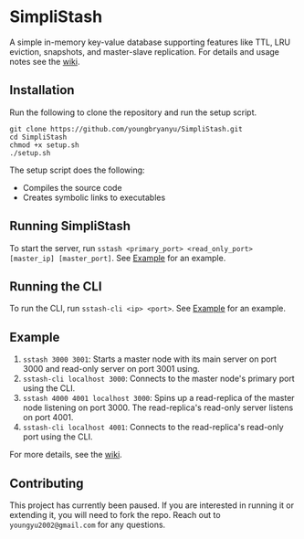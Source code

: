# SimpliStash
A simple in-memory key-value database supporting features like TTL, LRU eviction, snapshots, and master-slave replication. For details and usage notes see the [wiki](https://github.com/youngbryanyu/SimpliStash/wiki).

## Installation
Run the following to clone the repository and run the setup script. 
```
git clone https://github.com/youngbryanyu/SimpliStash.git
cd SimpliStash
chmod +x setup.sh
./setup.sh
```

The setup script does the following:
- Compiles the source code
- Creates symbolic links to executables

## Running SimpliStash
To start the server, run `sstash <primary_port> <read_only_port> [master_ip] [master_port]`. See [Example](#example) for an example.

## Running the CLI
To run the CLI, run `sstash-cli <ip> <port>`. See [Example](#example) for an example.

## Example
1. `sstash 3000 3001`: Starts a master node with its main server on port 3000 and read-only server on port 3001 using.
2. `sstash-cli localhost 3000`: Connects to the master node's primary port using the CLI.
3. `sstash 4000 4001 localhost 3000`: Spins up a read-replica of the master node listening on port 3000. The read-replica's read-only server listens on port 4001.
4. `sstash-cli localhost 4001`: Connects to the read-replica's read-only port using the CLI.

For more details, see the [wiki](https://github.com/youngbryanyu/SimpliStash/wiki).

## Contributing
This project has currently been paused. If you are interested in running it or extending it, you will need to fork the repo. Reach out to `youngyu2002@gmail.com` for any questions.
